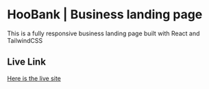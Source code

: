 # HooBank | Business landing page
This is a fully responsive business landing page built with React and TailwindCSS

## Live Link
[Here is the live site](https://hoobank-hussain.netlify.app/)
